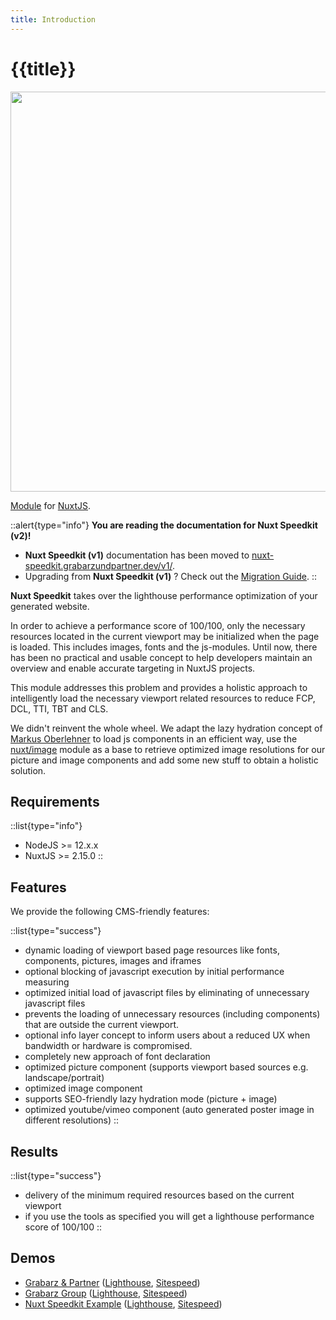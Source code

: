 ```yaml
---
title: Introduction
---
```


# {{title}}

<!-- <img src="/preview.png" class="light-img" width="1280" height="640" alt=""/>
<img src="/preview-dark.png" class="dark-img" width="1280" height="640" alt=""/> -->
<img src="/intro-light.png" width="1280" height="640" alt=""/>

[Module](https://www.npmjs.com/package/nuxt-speedkit) for [NuxtJS](https://nuxtjs.org).

::alert{type="info"}
**You are reading the documentation for Nuxt Speedkit (v2)!**

- **Nuxt Speedkit (v1)** documentation has been moved to [nuxt-speedkit.grabarzundpartner.dev/v1/](https://nuxt-speedkit.grabarzundpartner.dev/v1/).  
- Upgrading from **Nuxt Speedkit (v1)** ? Check out the [Migration Guide](/migration/v2/).
::

</alert>

**Nuxt Speedkit** takes over the lighthouse performance optimization of your generated website.

In order to achieve a performance score of 100/100, only the necessary resources located in the current viewport may be initialized when the page is loaded. This includes images, fonts and the js-modules. Until now, there has been no practical and usable concept to help developers maintain an overview and enable accurate targeting in NuxtJS projects.

This module addresses this problem and provides a holistic approach to intelligently load the necessary viewport related resources to reduce FCP, DCL, TTI, TBT and CLS.

We didn't reinvent the whole wheel. We adapt the lazy hydration concept of [Markus Oberlehner](https://github.com/maoberlehner/vue-lazy-hydration) to load js components in an efficient way, use the [nuxt/image](https://github.com/nuxt/image) module as a base to retrieve optimized image resolutions for our picture and image components and add some new stuff to obtain a holistic solution.

## Requirements

::list{type="info"}

- NodeJS >= 12.x.x
- NuxtJS >= 2.15.0
::

## Features

We provide the following CMS-friendly features:

::list{type="success"}

- dynamic loading of viewport based page resources like fonts, components, pictures, images and iframes
- optional blocking of javascript execution by initial performance measuring
- optimized initial load of javascript files by eliminating of unnecessary javascript files
- prevents the loading of unnecessary resources (including components) that are outside the current viewport.
- optional info layer concept to inform users about a reduced UX when bandwidth or hardware is compromised.  
- completely new approach of font declaration
- optimized picture component (supports viewport based sources e.g. landscape/portrait)
- optimized image component
- supports SEO-friendly lazy hydration mode (picture + image)
- optimized youtube/vimeo component (auto generated poster image in different resolutions)
::

## Results

::list{type="success"}

- delivery of the minimum required resources based on the current viewport
- if you use the tools as specified you will get a lighthouse performance score of 100/100
::

## Demos

- [Grabarz & Partner](https://grabarzundpartner.de/) ([Lighthouse](https://pagespeed.web.dev/report?url=https%3A%2F%2Fgrabarzundpartner.de%2F), [Sitespeed](https://nuxt-speedkit.grabarzundpartner.dev/reports/sitespeed/grabarzundpartner/))
- [Grabarz Group](https://grabarz-group.de/) ([Lighthouse](https://pagespeed.web.dev/report?url=https%3A%2F%2Fgrabarz-group.de%2F), [Sitespeed](https://nuxt-speedkit.grabarzundpartner.dev/reports/sitespeed/grabarz-group/))
- [Nuxt Speedkit Example](https://nuxt-speedkit.grabarzundpartner.dev/playground/) ([Lighthouse](https://pagespeed.web.dev/report?url=https%3A%2F%2Fnuxt-speedkit.grabarzundpartner.dev%2Fplayground%2F), [Sitespeed](https://nuxt-speedkit.grabarzundpartner.dev/reports/sitespeed/nuxt-speedkit/))
